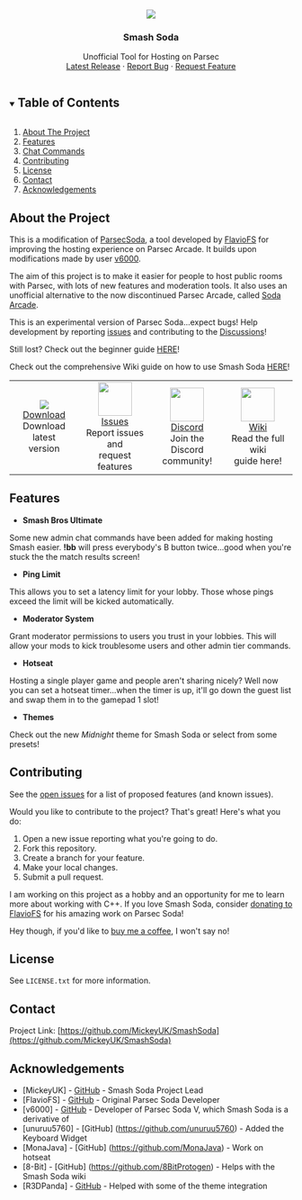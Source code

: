 <!-- PROJECT LOGO -->
<br />
<p align="center">
  <img src="https://github.com/MickeyUK/SmashSoda/raw/master/github/logo.png">
  <h3 align="center">Smash Soda</h3>

  <p align="center">
    Unofficial Tool for Hosting on Parsec
    <br />
    <a href="https://github.com/MickeyUK/SmashSoda/releases">Latest Release</a>
    ·
    <a href="https://github.com/MickeyUK/SmashSoda/issues">Report Bug</a>
    ·
    <a href="https://github.com/MickeyUK/SmashSoda/issues">Request Feature</a>
  </p>
</p>

<!-- TABLE OF CONTENTS -->
<details open="open">
  <summary><h2 style="display: inline-block">Table of Contents</h2></summary>
  <ol>
    <li>
      <a href="#about-the-project">About The Project</a>
    </li>
    <li><a href="#features">Features</a></li>
    <li><a href="#chat-commands">Chat Commands</a></li>
    <li><a href="#contributing">Contributing</a></li>
    <li><a href="#license">License</a></li>
    <li><a href="#contact">Contact</a></li>
    <li><a href="#acknowledgements">Acknowledgements</a></li>
  </ol>
</details>


## About the Project

This is a modification of <a href="https://github.com/FlavioFS/">ParsecSoda</a>, a tool developed by <a href="https://github.com/FlavioFS/">FlavioFS</a> for improving the hosting experience on Parsec Arcade. It builds upon modifications made by user <a href="https://github.com/v6ooo/">v6000</a>.

The aim of this project is to make it easier for people to host public rooms with Parsec, with lots of new features and moderation tools. It also uses an unofficial alternative to the now discontinued Parsec Arcade, called [Soda Arcade](https://soda-arcade.com).

This is an experimental version of Parsec Soda...expect bugs! Help development by reporting <a href="https://github.com/MickeyUK/SmashSoda/issues">issues</a> and contributing to the <a href="https://github.com/MickeyUK/SmashSoda/discussions">Discussions</a>!

Still lost? Check out the beginner guide <a href="https://github.com/MickeyUK/SmashSoda/wiki/beginner-guide">HERE</a>!

Check out the comprehensive Wiki guide on how to use Smash Soda <a href="https://github.com/MickeyUK/SmashSoda/wiki/">HERE</a>!


<table>
    <tr>
        <td align="center">
           <a href="https://github.com/MickeyUK/SmashSoda/releases">
               <img src="https://raw.githubusercontent.com/MickeyUK/SmashSoda/master/github/Icons/download.png">
               <div>Download</div>
           </a>
           <div>Download latest<br>version</div>
        </td>
        <td align="center">
           <a href="https://github.com/MickeyUK/SmashSoda/issues">
               <img width="60px" src="https://raw.githubusercontent.com/MickeyUK/SmashSoda/master/github/Icons/fix.png">
               <div>Issues</div>
           </a>
           <div>Report issues and<br>request features</div>
        </td>
        <td align="center">
           <a href="https://discord.gg/DsR9NubWYk">
               <img width="60px" src="https://raw.githubusercontent.com/MickeyUK/SmashSoda/master/github/Icons/discord.png">
               <div>Discord</div>
           </a>
           <div>Join the Discord<br>community!</div>
        </td>
        <td align="center">
           <a href="https://github.com/MickeyUK/SmashSoda/wiki">
               <img width="60px" src="https://raw.githubusercontent.com/MickeyUK/SmashSoda/master/github/Icons/help.png">
               <div>Wiki</div>
           </a>
           <div>Read the full wiki<br>guide here!</div>
        </td>
    </tr>
</table>

## Features

  * **Smash Bros Ultimate**

  Some new admin chat commands have been added for making hosting Smash easier. **!bb** will press everybody's B button twice...good when you're stuck the the match results screen!

  * **Ping Limit**

  This allows you to set a latency limit for your lobby. Those whose pings exceed the limit will be kicked automatically.

  * **Moderator System**

  Grant moderator permissions to users you trust in your lobbies. This will allow your mods to kick troublesome users and other admin tier commands.

  * **Hotseat**

  Hosting a single player game and people aren't sharing nicely? Well now you can set a hotseat timer...when the timer is up, it'll go down the guest list and swap them in to the gamepad 1 slot!

  * **Themes**
  
  Check out the new *Midnight* theme for Smash Soda or select from some presets!

## Contributing

See the [open issues](https://github.com/MickeyUK/SmashSoda/issues) for a list of proposed features (and known issues).

Would you like to contribute to the project? That's great! Here's what you do:


1. Open a new issue reporting what you're going to do.
2. Fork this repository.
3. Create a branch for your feature.
4. Make your local changes.
5. Submit a pull request.

I am working on this project as a hobby and an opportunity for me to learn more about working with C++. If you love Smash Soda, consider <a href="https://www.paypal.com/donate?hosted_button_id=28PBV9DFYQC72">donating to FlavioFS</a> for his amazing work on Parsec Soda!

Hey though, if you'd like to <a href="https://ko-fi.com/mickeyuk">buy me a coffee</a>, I won't say no!

## License

See `LICENSE.txt` for more information.


## Contact


Project Link: [https://github.com/MickeyUK/SmashSoda](https://github.com/MickeyUK/SmashSoda)



<!-- ACKNOWLEDGEMENTS -->
## Acknowledgements

* [MickeyUK] - [GitHub](https://github.com/MickeyUK) - Smash Soda Project Lead
* [FlavioFS] - [GitHub](https://github.com/FlavioFS/) - Original Parsec Soda Developer
* [v6000] - [GitHub](https://github.com/v6ooo/) - Developer of Parsec Soda V, which Smash Soda is a derivative of
* [unuruu5760] - [GitHub] (https://github.com/unuruu5760) - Added the Keyboard Widget
* [MonaJava] - [GitHub] (https://github.com/MonaJava) - Work on hotseat
* [8-Bit] - [GitHub] (https://github.com/8BitProtogen) - Helps with the Smash Soda wiki
* [R3DPanda] - [GitHub](https://github.com/R3DPanda1/) - Helped with some of the theme integration

